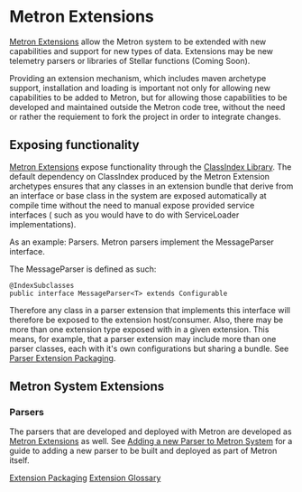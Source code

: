 # Metron Extensions

[Metron Extensions](extension_terms.md/#metron-extensions) allow the Metron system to be extended with new capabilities and support for new types of data.
Extensions may be new telemetry parsers or libraries of Stellar functions (Coming Soon).

Providing an extension mechanism, which includes maven archetype support, installation and loading is important not only for allowing new capabilities to be added to Metron,
but for allowing those capabilities to be developed and maintained outside the Metron code tree, without the need or rather the requiement to fork the project in order to integrate changes.

## Exposing functionality

[Metron Extensions](extension_terms.md/#metron-extensions) expose functionality through the [ClassIndex Library](https://github.com/atteo/classindex).
The default dependency on ClassIndex produced by the Metron Extension archetypes ensures that any classes in an
extension bundle that derive from an interface or base class in the system are exposed automatically at compile time
without the need to manual expose provided service interfaces ( such as you would have to do with ServiceLoader implementations).

As an example: Parsers.  Metron parsers implement the MessageParser interface.

The MessageParser is defined as such:

```
@IndexSubclasses
public interface MessageParser<T> extends Configurable

```
Therefore any class in a parser extension that implements this interface will therefore be exposed to the extension host/consumer.
Also, there may be more than one extension type exposed with in a given extension.  This means, for example, that a parser extension may include
more than one parser classes, each with it's own configurations but sharing a bundle. See [Parser Extension Packaging](metron-parser-extensions/parser_extension_packaging.md).


## Metron System Extensions

### Parsers

The parsers that are developed and deployed with Metron are developed as [Metron Extensions](extension_terms/#metron-extensions.md) as well.
See [Adding a new Parser to Metron System](metron-parser-extensions/adding_system_parsers.md) for a guide to adding a new parser to be built and deployed as part of Metron itself.



[Extension Packaging](extension_packaging.md)
[Extension Glossary](extension_terms.md)

